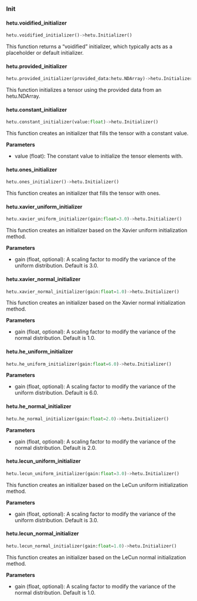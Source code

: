 ### Init

#### hetu.voidified_initializer
```python
hetu.voidified_initializer()->hetu.Initializer()
```

This function returns a “voidified” initializer, which typically acts as a placeholder or default initializer. 

#### hetu.provided_initializer
```python
hetu.provided_initializer(provided_data:hetu.NDArray)->hetu.Initializer()
```

This function initializes a tensor using the provided data from an hetu.NDArray. 

#### hetu.constant_initializer
```python
hetu.constant_initializer(value:float)->hetu.Initializer()
```

This function creates an initializer that fills the tensor with a constant value. 

**Parameters**

- value (float): The constant value to initialize the tensor elements with.

#### hetu.ones_initializer
```python
hetu.ones_initializer()->hetu.Initializer()
```

This function creates an initializer that fills the tensor with ones. 

#### hetu.xavier_uniform_initializer
```python
hetu.xavier_uniform_initializer(gain:float=3.0)->hetu.Initializer()
```

This function creates an initializer based on the Xavier uniform initialization method.

**Parameters**

* gain (float, optional): A scaling factor to modify the variance of the uniform distribution. Default is 3.0.

#### hetu.xavier_normal_initializer
```python
hetu.xavier_normal_initializer(gain:float=1.0)->hetu.Initializer()
```

This function creates an initializer based on the Xavier normal initialization method.

**Parameters**

* gain (float, optional): A scaling factor to modify the variance of the normal distribution. Default is 1.0.

#### hetu.he_uniform_initializer
```python
hetu.he_uniform_initializer(gain:float=6.0)->hetu.Initializer()
```

**Parameters**

* gain (float, optional): A scaling factor to modify the variance of the uniform distribution. Default is 6.0.

#### hetu.he_normal_initializer
```python
hetu.he_normal_initializer(gain:float=2.0)->hetu.Initializer()
```

**Parameters**

* gain (float, optional): A scaling factor to modify the variance of the normal distribution. Default is 2.0.

#### hetu.lecun_uniform_initializer
```python
hetu.lecun_uniform_initializer(gain:float=3.0)->hetu.Initializer()
```

This function creates an initializer based on the LeCun uniform initialization method.

**Parameters**

* gain (float, optional): A scaling factor to modify the variance of the uniform distribution. Default is 3.0.

#### hetu.lecun_normal_initializer
```python
hetu.lecun_normal_initializer(gain:float=1.0)->hetu.Initializer()
```

This function creates an initializer based on the LeCun normal initialization method.

**Parameters**

* gain (float, optional): A scaling factor to modify the variance of the normal distribution. Default is 1.0.
